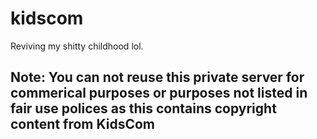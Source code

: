 # kidscom
Reviving my shitty childhood lol.

## Note: You can not reuse this private server for commerical purposes or purposes not listed in fair use polices as this contains copyright content from KidsCom